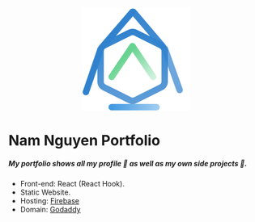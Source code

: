 <p align="center">
    <img src="logo.png" />
</p>

# Nam Nguyen Portfolio

##### My portfolio shows all my profile 🧑 as well as my own side projects 📝.

- Front-end: React (React Hook).
- Static Website.
- Hosting: [Firebase](https://firebase.google.com/)
- Domain: [Godaddy](https://au.godaddy.com/domains)
